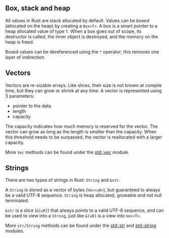 ## Box, stack and heap
All values in Rust are stack allocated by default. Values can be *boxed* (allocated on the heap) by creating a `Box<T>`. A box is a smart pointer to a heap allocated value of type `T`. When a box goes out of scope, its destructor is called, the inner object is destroyed, and the memory on the heap is freed.

Boxed values can be dereferenced using the `*` operator; this removes one layer of indirection.
## Vectors
Vectors are re-sizable arrays. Like slices, their size is not known at compile time, but they can grow or shrink at any time. A vector is represented using 3 parameters: 

* pointer to the data
* length
* capacity

The capacity indicates how much memory is reserved for the vector. The vector can grow as long as the length is smaller than the capacity. When this threshold needs to be surpassed, the vector is reallocated with a larger capacity.

More `Vec` methods can be found under the [std::vec](https://doc.rust-lang.org/std/vec/) module.
## Strings
There are two types of strings in Rust: `String` and `&str`.

A `String` is stored as a vector of bytes (`Vec<u8>`), but guaranteed to always be a valid UTF-8 sequence. `String` is heap allocated, growable and not null terminated.

`&str` is a slice (`&[u8]`) that always points to a valid UTF-8 sequence, and can be used to view into a `String`, just like `&[u8]` is a view into `Vec<T>`.

More `str/String` methods can be found under the [std::str](https://doc.rust-lang.org/std/str/) and [std::string](https://doc.rust-lang.org/std/string/) modules.